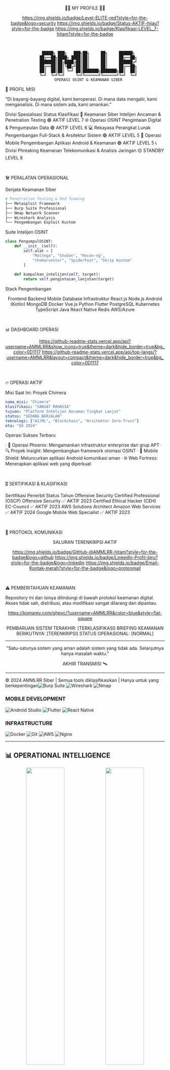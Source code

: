 <div align="center">🕵️‍♂️ MY PROFILE 🕵️‍♀️</div>

<div align="center">

https://img.shields.io/badge/Level-ELITE-red?style=for-the-badge&logo=security
https://img.shields.io/badge/Status-AKTIF-hijau?style=for-the-badge
https://img.shields.io/badge/Klasifikasi-LEVEL_7-hitam?style=for-the-badge

</div>

<br>

<div align="center">

```asciiart
    █████╗ ███╗   ███╗██╗     ██╗     ██████╗ 
   ██╔══██╗████╗ ████║██║     ██║     ██╔══██╗
   ███████║██╔████╔██║██║     ██║     ██████╔╝
   ██╔══██║██║╚██╔╝██║██║     ██║     ██╔══██╗
   ██║  ██║██║ ╚═╝ ██║███████╗███████╗██║  ██║
   ╚═╝  ╚═╝╚═╝     ╚═╝╚══════╝╚══════╝╚═╝  ╚═╝
   OPERASI OSINT & KEAMANAN SIBER
```

</div>

🎯 PROFIL MISI

"Di bayang-bayang digital, kami beroperasi. Di mana data mengalir, kami menganalisis. Di mana sistem ada, kami amankan."

Divisi Spesialisasi Status Klasifikasi
🔐 Keamanan Siber Intelijen Ancaman & Penetration Testing 🟢 AKTIF LEVEL 7
🌐 Operasi OSINT Pengintaian Digital & Pengumpulan Data 🟢 AKTIF LEVEL 6
💻 Rekayasa Perangkat Lunak Pengembangan Full-Stack & Arsitektur Sistem 🟢 AKTIF LEVEL 5
📱 Operasi Mobile Pengembangan Aplikasi Android & Keamanan 🟢 AKTIF LEVEL 5
📞 Divisi Phreaking Keamanan Telekomunikasi & Analisis Jaringan 🟡 STANDBY LEVEL 8

<br>

🛠 PERALATAN OPERASIONAL

Senjata Keamanan Siber

```bash
# Penetration Testing & Red Teaming
├── Metasploit Framework
├── Burp Suite Professional
├── Nmap Network Scanner
├── Wireshark Analysis
└── Pengembangan Exploit Kustom
```

Suite Intelijen OSINT

```python
class PengumpulOSINT:
    def __init__(self):
        self.alat = [
            "Maltego", "Shodan", "Recon-ng",
            "theHarvester", "SpiderFoot", "Skrip Kustom"
        ]
    
    def kumpulkan_intelijen(self, target):
        return self.pengintaian_lanjutan(target)
```

Stack Pengembangan

<div align="center">

Frontend Backend Mobile Database Infrastruktur
React.js Node.js Android (Kotlin) MongoDB Docker
Vue.js Python Flutter PostgreSQL Kubernetes
TypeScript Java React Native Redis AWS/Azure

</div>

<br>

📊 DASHBOARD OPERASI

<div align="center">

https://github-readme-stats.vercel.app/api?username=AMMLRR&show_icons=true&theme=dark&hide_border=true&bg_color=0D1117
https://github-readme-stats.vercel.app/api/top-langs/?username=AMMLRR&layout=compact&theme=dark&hide_border=true&bg_color=0D1117

</div>

<br>

🔥 OPERASI AKTIF

Misi Saat Ini: Proyek Chimera

```yaml
nama_misi: "Chimera"
klasifikasi: "SANGAT RAHASIA"
tujuan: "Platform Intelijen Ancaman Tingkat Lanjut"
status: "SEDANG_BERJALAN"
teknologi: ["AI/ML", "Blockchain", "Arsitektur Zero-Trust"]
eta: "Q4 2024"
```

Operasi Sukses Terbaru

· 🚀 Operasi Phoenix: Mengamankan infrastruktur enterprise dari grup APT
· 🔍 Proyek Insight: Mengembangkan framework otomasi OSINT
· 📱 Mobile Shield: Meluncurkan aplikasi Android komunikasi aman
· 🌐 Web Fortress: Menerapkan aplikasi web yang diperkuat

<br>

🎖️ SERTIFIKASI & KLASIFIKASI

Sertifikasi Penerbit Status Tahun
Offensive Security Certified Professional (OSCP) Offensive Security ✅ AKTIF 2023
Certified Ethical Hacker (CEH) EC-Council ✅ AKTIF 2023
AWS Solutions Architect Amazon Web Services ✅ AKTIF 2024
Google Mobile Web Specialist ✅ AKTIF 2023

<br>

📡 PROTOKOL KOMUNIKASI

<div align="center">

SALURAN TERENKRIPSI AKTIF

https://img.shields.io/badge/GitHub-@AMMLRR-hitam?style=for-the-badge&logo=github
https://img.shields.io/badge/LinkedIn-Profil-biru?style=for-the-badge&logo=linkedin
https://img.shields.io/badge/Email-Kontak-merah?style=for-the-badge&logo=protonmail

</div>

<br>

⚠️ PEMBERITAHUAN KEAMANAN

Repository ini dan isinya dilindungi di bawah protokol keamanan digital. Akses tidak sah, distribusi, atau modifikasi sangat dilarang dan dipantau.

<div align="center">

https://komarev.com/ghpvc/?username=AMMLRR&color=blue&style=flat-square

PEMBARUAN SISTEM TERAKHIR: [TERKLASIFIKASI]
BRIEFING KEAMANAN BERIKUTNYA: [TERENKRIPSI]
STATUS OPERASIONAL: [NORMAL]

---

"Satu-satunya sistem yang aman adalah sistem yang tidak ada. Selanjutnya hanya masalah waktu."

AKHIR TRANSMISI 🛰️

</div>

---

© 2024 AMMLRR Siber | Semua tools diklasifikasikan | Hanya untuk yang berkepentingan![Burp Suite](https://img.shields.io/badge/Burp_Suite-FF6633?style=for-the-badge&logo=burpsuite&logoColor=white&labelColor=0D1117)
![Wireshark](https://img.shields.io/badge/Wireshark-1679A7?style=for-the-badge&logo=wireshark&logoColor=white&labelColor=0D1117)
![Nmap](https://img.shields.io/badge/Nmap-0E83CD?style=for-the-badge&logo=nmap&logoColor=white&labelColor=0D1117)

### MOBILE DEVELOPMENT
![Android Studio](https://img.shields.io/badge/Android_Studio-3DDC84?style=for-the-badge&logo=androidstudio&logoColor=white&labelColor=0D1117)
![Flutter](https://img.shields.io/badge/Flutter-02569B?style=for-the-badge&logo=flutter&logoColor=white&labelColor=0D1117)
![React Native](https://img.shields.io/badge/React_Native-20232A?style=for-the-badge&logo=react&logoColor=61DAFB&labelColor=0D1117)

### INFRASTRUCTURE
![Docker](https://img.shields.io/badge/Docker-2496ED?style=for-the-badge&logo=docker&logoColor=white&labelColor=0D1117)
![Git](https://img.shields.io/badge/Git-F05032?style=for-the-badge&logo=git&logoColor=white&labelColor=0D1117)
![AWS](https://img.shields.io/badge/AWS-232F3E?style=for-the-badge&logo=amazonaws&logoColor=white&labelColor=0D1117)
![Nginx](https://img.shields.io/badge/Nginx-009639?style=for-the-badge&logo=nginx&logoColor=white&labelColor=0D1117)

</div>

---

## 📊 OPERATIONAL INTELLIGENCE

<div align="center">

<img width="49%" src="https://github-readme-stats.vercel.app/api?username=AMMLRR&show_icons=true&theme=radical&hide_border=true&bg_color=0D1117&title_color=00FF41&icon_color=00FF41&text_color=C9D1D9&count_private=true" />
<img width="49%" src="https://github-readme-streak-stats.herokuapp.com/?user=AMMLRR&theme=radical&hide_border=true&background=0D1117&ring=00FF41&fire=00FF41&currStreakLabel=00FF41" />

<img width="49%" src="https://github-readme-stats.vercel.app/api/top-langs/?username=AMMLRR&layout=compact&theme=radical&hide_border=true&bg_color=0D1117&title_color=00FF41&text_color=C9D1D9" />
<img width="49%" src="https://github-readme-activity-graph.vercel.app/graph?username=AMMLRR&theme=react-dark&hide_border=true&bg_color=0D1117&color=00FF41&line=00FF41&point=FFFFFF" />

</div>

---

## 🏆 ACHIEVEMENTS & CERTIFICATIONS

<div align="center">
[OFFENSIVE SECURITY]  Penetration Testing Specialist[OSINT MASTERY]       Open Source Intelligence Expert[WEB EXPLOITATION]    Full-Stack Security Engineer[MOBILE SECURITY]     Android Application Security[NETWORK OPS]         Advanced Network Infrastructure[TELECOMMUNICATIONS]  Phreaking & Protocol Analysis
[![trophy](https://github-profile-trophy.vercel.app/?username=AMMLRR&theme=radical&no-frame=true&no-bg=true&column=7&margin-w=15&margin-h=15&title=MultiLanguage,Commits,Repositories,Stars,Followers,PullRequest,Issues)](https://github.com/AMMLRR)

</div>

---

## 🌐 NETWORK CHANNELS

<div align="center">

[![GitHub](https://img.shields.io/badge/GitHub-@AMMLRR-181717?style=for-the-badge&logo=github&logoColor=white&labelColor=0D1117)](https://github.com/AMMLRR)
[![Telegram](https://img.shields.io/badge/Telegram-2CA5E0?style=for-the-badge&logo=telegram&logoColor=white&labelColor=0D1117)](https://t.me/AMMLRR)
[![LinkedIn](https://img.shields.io/badge/LinkedIn-0077B5?style=for-the-badge&logo=linkedin&logoColor=white&labelColor=0D1117)](https://linkedin.com/in/AMMLRR)
[![Twitter](https://img.shields.io/badge/Twitter-1DA1F2?style=for-the-badge&logo=twitter&logoColor=white&labelColor=0D1117)](https://twitter.com/AMMLRR)
[![Email](https://img.shields.io/badge/Email-D14836?style=for-the-badge&logo=gmail&logoColor=white&labelColor=0D1117)](mailto:contact@ammlrr.dev)

</div>

---

## 🚀 CURRENT OPERATIONS
class CyberOperative:
def init(self):
self.name = "AMMLRR"
self.role = "Cyber Intelligence Specialist"
self.location = "[REDACTED]"
self.status = "ACTIVE"def current_mission(self):
    return [
        "Developing advanced OSINT automation tools",
        "Building secure full-stack applications",
        "Research on mobile exploitation techniques",
        "Contributing to open-source security projects",
        "Network infrastructure penetration testing"
    ]

def expertise(self):
    return {
        "offensive_security": ["Pentesting", "Exploit Dev", "Red Team"],
        "osint": ["Reconnaissance", "Threat Intel", "Data Mining"],
        "development": ["Web", "Mobile", "Automation", "API"],
        "phreaking": ["VoIP", "SIGINT", "Protocol Analysis"]
    }
---

## 💀 THREAT LEVEL MATRIX

<div align="center">

| DOMAIN | CAPABILITY | THREAT LEVEL |
|:------:|:----------:|:------------:|
| 🎯 Penetration Testing | Advanced | ![](https://progress-bar.dev/95/?width=200&color=00FF41) |
| 🔍 OSINT Operations | Expert | ![](https://progress-bar.dev/98/?width=200&color=00FF41) |
| 💻 Web Development | Advanced | ![](https://progress-bar.dev/92/?width=200&color=00FF41) |
| 📱 Mobile Development | Proficient | ![](https://progress-bar.dev/88/?width=200&color=00FF41) |
| 🌐 Network Security | Advanced | ![](https://progress-bar.dev/90/?width=200&color=00FF41) |
| 📞 Phreaking | Expert | ![](https://progress-bar.dev/94/?width=200&color=00FF41) |
| 🐍 Python Scripting | Expert | ![](https://progress-bar.dev/96/?width=200&color=00FF41) |
| 🛡️ Linux Systems | Advanced | ![](https://progress-bar.dev/93/?width=200&color=00FF41) |

</div>

---

## 🎓 KNOWLEDGE BASE

<details>
<summary><b>📚 Research Areas</b></summary>

- Advanced Persistent Threat (APT) Tactics
- Zero-Day Vulnerability Research
- Reverse Engineering & Malware Analysis
- Cloud Security Architecture
- Blockchain & Cryptocurrency Security
- AI-Powered Cyber Threats
- IoT Security & Exploitation
- 5G Network Security

</details>

<details>
<summary><b>🔧 Active Projects</b></summary>

- OSINT Automation Framework
- Custom Penetration Testing Tools
- Secure Communication Platform
- Android Security Toolkit
- Network Monitoring System
- Threat Intelligence Aggregator

</details>

<details>
<summary><b>📖 Learning Path</b></summary>

- Advanced Binary Exploitation
- Cloud Native Security
- Machine Learning for Cybersecurity
- Advanced Android Internals
- Quantum Cryptography
- Advanced Phreaking Techniques

</details>

---

<div align="center">
╔══════════════════════════════════════════════════════════╗
║                                                          ║
║  "In the digital battlefield, knowledge is the          ║
║   ultimate weapon, and anonymity is the shield."        ║
║                                                          ║
║                          - AMMLRR                        ║
║                                                          ║
╚══════════════════════════════════════════════════════════╝
### ⚠️ DISCLAIMERAll tools and research are for educational and authorized
security testing purposes only. Unauthorized access to
computer systems is illegal.
---

![Snake animation](https://raw.githubusercontent.com/platane/snk/output/github-contribution-grid-snake-dark.svg)

---

**[▲ RETURN TO COMMAND CENTER](#-cyber-intelligence-operative)**
┌─[SYSTEM@TERMINAL]─[~]
└──╼ $ MISSION_STATUS="COMPLETE" && echo "Stay Secure, Stay Anonymous"
<img src="https://capsule-render.vercel.app/api?type=waving&color=gradient&customColorList=6,11,20&height=100&section=footer&fontSize=0" width="100%"/>
